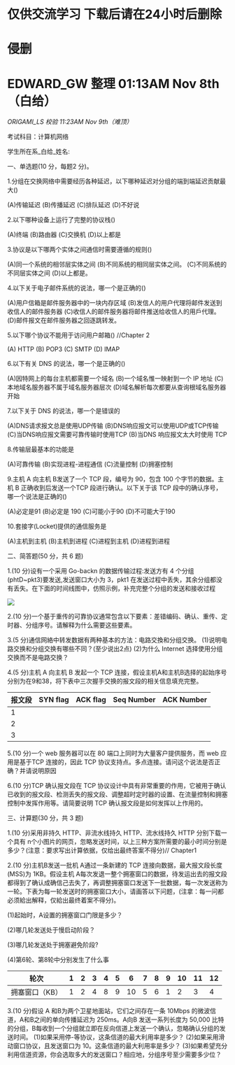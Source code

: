# 仅供交流学习 下载后请在24小时后删除
# 侵删
# EDWARD_GW 整理   01:13AM Nov 8th（白给）

*ORIGAMI_LS 校验   11:23AM Nov 9th（难顶）*

考试科目：计算机网络

学生所在系_白给_姓名:

一、单选题(10 分，每题2 分)。

1.分组在交换网络中需要经历各种延迟，以下哪种延迟对分组的端到端延迟贡献最大()

(A)传输延迟
(B)传播延迟
(C)排队延迟
(D)不好说

2.以下哪种设备上运行了完整的协议栈()

(A)终端
(B)路由器
(C)交换机
(D)以上都是

3.协议是以下哪两个实体之间通信时需要遵循的规则()

(A)同一个系统的相邻层实体之间
(B)不同系统的相同层实体之间。
(C)不同系统的不同层实体之间
(D)以上都是。

4.以下关于电子邮件系统的说法，哪一个是正确的()

(A)用户信箱是邮件服务器中的一块内存区域
(B)发信人的用户代理将邮件发送到收信人的邮件服务器
(C)收信人的邮件服务器将邮件推送给收信人的用戶代理。
(D)邮件报文在邮件服务器之回逐跳转发。

5.以下哪个协议不能用于访问用户邮箱()        //Chapter 2

(A) HTTP
(B) POP3
(C) SMTP
(D) IMAP

6.以下有关 DNS 的说法，哪一个是正确的()

(A)因特网上的每台主机都需要一个域名
(B)一个域名惟一映射到一个 IP 地址
(C)本地域名服务器不属于域名服务器层次
(D)域名解析每次都要从查询根域名服务器开始

7.以下关于 DNS 的说法，哪一个是错误的

(A)DNS请求报文总是使用UDP传输
(B)DNS响应报文可以使用UDP或TCP传输
(C)当DNS响应报文需要可靠传输时使用TCP
(B)当DNS 响应报文太大时使用 TCP

8.传输层最基本的功能是

(A)可靠传输
(B)实现进程-进程通信
(C)流量控制
(D)拥塞控制

9.主机 A 向主机 B发送了一个 TCP 段，编号为 90，包含 100 个字节的数据。主机 B 正确收到后发送一个TCP 段进行确认。以下关于该 TCP 段中的确认序号，哪一个说法是正确的()

(A)必定是91
(B)必定是 190
(C)可能小于90
(D)不可能大于190

10.套接字(Locket)提供的通信服务是

(A)主机到主机
(B)主机到进程
(C)进程到主机
(D)进程到进程

二、简答题(50 分，共 6 题)

1.(10 分)设有一个采用 Go-backn 的数据传输过程:发送方有 4 个分组(phtD~pkt3)要发送,发送窗口大小为 3，pkt1 在发送过程中丢失，其余分组都没有丢失。在下面的时间线图中，仿照示例，补充完整个分组的发送和接收过程

![](images/2_1.jpeg)

2.(10 分)一个基于重传的可靠协议通常包含以下要素：差错编码、确认、重传、定时器、分组序号。请解释为什么需要这些要素。

3.(5 分)通信网絡中转发数据有两种基本的方法：电路交換和分组交换。
(1)说明电路交换和分组交换有哪些不同？(至少说出2点)
(2)为什么 Internet 选择使用分组交换而不是电路交换？

4.(5 分)主机 A 向主机 B 发起一个 TCP 连接，假设主机A和主机B选择的起始序号分别为在9和38，将下表中三次握手交换的报文段的相关信息填充完整。

| 报文段 | SYN flag | ACK flag | Seq Number | ACK Number |
| ------ | -------- | -------- | ---------- | ---------- |
| 1      |          |          |            |            |
| 2      |          |          |            |            |
| 3      |          |          |            |            |


5.(10 分)一个 web 服务器可以在 80 端口上同时为大量客户提供服务，而 web 应用是基于TCP 连接的，因此 TCP 协议支持点。多点连接。请问这个说法是否正确？并请说明原因


6.(10 分)TCP 确认报文段在 TCP 协议设计中具有非常重要的作用，它被用于确认已收到的报文段、检测丢失的报文段、调整超时定时器的设置、在流量控制和拥塞控制中发挥作用等。请简要说明 TCP 确认报文段是如何发挥以上作用的。

三、计算题(30 分，共 3 题)

1.(10 分)采用非持久 HTTP、非流水线持久 HTTP、流水线持久 HTTP 分别下载一个具有 n个小图片的网页，忽略发送时间，以上三种方案所需要的最小时间分别是多少？(注意：要求写出计算依据，仅给出最终答案不得分)// Chapter1

2.(10 分)主机B发送一批机 A通过一条新建的 TCP 连接向数据，最大报文段长度(MSS)为 1KB。假设主机 A每次发退一整个拥塞窗口的数据，待发运出去的报文段都得到了确认成确信己去失了，再调整拥塞窗口发送下一批数据，每一次发送称为一轮。下表为每一轮发送时的拥塞窗口大小，请画答以下问题，(注拿：每一问都必须給出解释，仅給出最终着案不得分)。

(1)起始时，A设置的拥塞窗口门限是多少？

(2)哪几轮发送处于慢启动阶段？

(3)哪几轮发送处于拥塞避免阶段?

(4)第6轮、第8轮中分别发生了什么事

| 轮次           | 1    | 2    | 3    | 4    | 5    | 6    | 7    | 8    | 9    | 10   | 11   | 12   |
| -------------- | ---- | ---- | ---- | ---- | ---- | ---- | ---- | ---- | ---- | ---- | ---- | ---- |
| 拥塞窗口（KB） | 1    | 2    | 4    | 8    | 9    | 10   | 5    | 6    | 1    | 2    | 3    | 4    |

3.(10 分)假设 A 和B为两个卫星地面站，它们之间存在一条 10Mbps 的微波信道，A和B之间的单向传播延迟为 250ms。A向B 发送一系列长度为 50,000 比特的分组，B每收到一个分组就立即在反向信道上发送一个确认，忽略确认分组的发送时间。
(1)如果采用停-等协议，这条信道的最大利用率是多少？
(2)如果采用滑动窗口协议，且发送窗口为 10。这条信道的最大利用率是多少？
(3)如果希望充分利用信道资源，你会选取多大的发送窗口？相应地，分组序号至少需要多少位？



